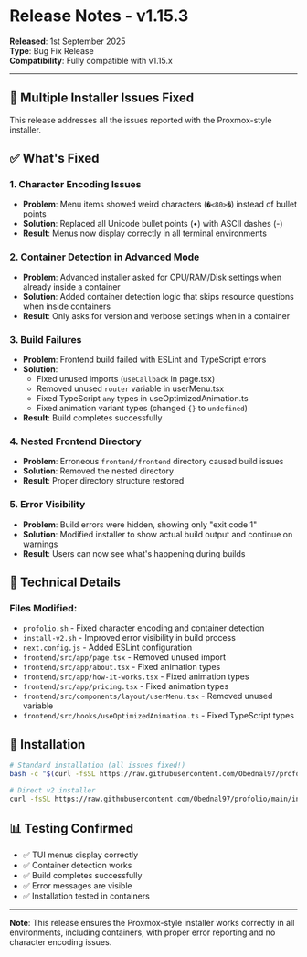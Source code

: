 # Release Notes - v1.15.3

**Released**: 1st September 2025  
**Type**: Bug Fix Release  
**Compatibility**: Fully compatible with v1.15.x

---

## 🐛 **Multiple Installer Issues Fixed**

This release addresses all the issues reported with the Proxmox-style installer.

## ✅ **What's Fixed**

### 1. Character Encoding Issues
- **Problem**: Menu items showed weird characters (`�<80>�`) instead of bullet points
- **Solution**: Replaced all Unicode bullet points (•) with ASCII dashes (-)
- **Result**: Menus now display correctly in all terminal environments

### 2. Container Detection in Advanced Mode
- **Problem**: Advanced installer asked for CPU/RAM/Disk settings when already inside a container
- **Solution**: Added container detection logic that skips resource questions when inside containers
- **Result**: Only asks for version and verbose settings when in a container

### 3. Build Failures
- **Problem**: Frontend build failed with ESLint and TypeScript errors
- **Solution**: 
  - Fixed unused imports (`useCallback` in page.tsx)
  - Removed unused `router` variable in userMenu.tsx
  - Fixed TypeScript `any` types in useOptimizedAnimation.ts
  - Fixed animation variant types (changed `{}` to `undefined`)
- **Result**: Build completes successfully

### 4. Nested Frontend Directory
- **Problem**: Erroneous `frontend/frontend` directory caused build issues
- **Solution**: Removed the nested directory
- **Result**: Proper directory structure restored

### 5. Error Visibility
- **Problem**: Build errors were hidden, showing only "exit code 1"
- **Solution**: Modified installer to show actual build output and continue on warnings
- **Result**: Users can now see what's happening during builds

## 🔧 **Technical Details**

### Files Modified:
- `profolio.sh` - Fixed character encoding and container detection
- `install-v2.sh` - Improved error visibility in build process
- `next.config.js` - Added ESLint configuration
- `frontend/src/app/page.tsx` - Removed unused import
- `frontend/src/app/about.tsx` - Fixed animation types
- `frontend/src/app/how-it-works.tsx` - Fixed animation types
- `frontend/src/app/pricing.tsx` - Fixed animation types
- `frontend/src/components/layout/userMenu.tsx` - Removed unused variable
- `frontend/src/hooks/useOptimizedAnimation.ts` - Fixed TypeScript types

## 🚀 **Installation**

```bash
# Standard installation (all issues fixed!)
bash -c "$(curl -fsSL https://raw.githubusercontent.com/Obednal97/profolio/main/install-wrapper.sh)"

# Direct v2 installer
curl -fsSL https://raw.githubusercontent.com/Obednal97/profolio/main/install-v2.sh | sudo bash
```

## 📊 **Testing Confirmed**

- ✅ TUI menus display correctly
- ✅ Container detection works
- ✅ Build completes successfully
- ✅ Error messages are visible
- ✅ Installation tested in containers

---

**Note**: This release ensures the Proxmox-style installer works correctly in all environments, including containers, with proper error reporting and no character encoding issues.